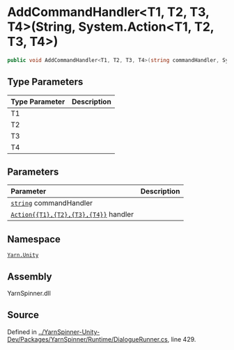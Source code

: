 # AddCommandHandler&lt;T1, T2, T3, T4&gt;\(String, System.Action&lt;T1, T2, T3, T4&gt;\)

```csharp
public void AddCommandHandler<T1, T2, T3, T4>(string commandHandler, System.Action<T1, T2, T3, T4> handler)
```

## Type Parameters

| Type Parameter | Description |
| :--- | :--- |
| T1 |  |
| T2 |  |
| T3 |  |
| T4 |  |

## Parameters

| Parameter | Description |
| :--- | :--- |
| [`string`](https://docs.microsoft.com/dotnet/api/System.String) commandHandler |  |
| [`Action{{T1},{T2},{T3},{T4}}`](https://docs.microsoft.com/dotnet/api/System.Action{{T1},{T2},{T3},{T4}}) handler |  |

## Namespace

[`Yarn.Unity`](../)

## Assembly

YarnSpinner.dll

## Source

Defined in [../YarnSpinner-Unity-Dev/Packages/YarnSpinner/Runtime/DialogueRunner.cs](https://github.com/YarnSpinnerTool/YarnSpinner-Unity//blob/develop/Runtime/DialogueRunner.cs#L429), line 429.

